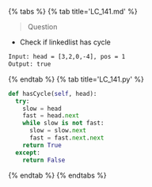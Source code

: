 {% tabs %}
{% tab title='LC_141.md' %}

> Question

* Check if linkedlist has cycle

```txt
Input: head = [3,2,0,-4], pos = 1
Output: true
```

{% endtab %}
{% tab title='LC_141.py' %}

```py
def hasCycle(self, head):
  try:
    slow = head
    fast = head.next
    while slow is not fast:
      slow = slow.next
      fast = fast.next.next
    return True
  except:
    return False
```

{% endtab %}
{% endtabs %}
